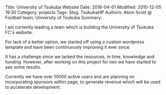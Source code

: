 Title: University of Tsukuba Website
Date: 2018-04-01
Modified: 2010-12-05 19:30
Category: projects
Tags: 
Slug: TsukubaHP
Authors: Atom Scott @ Football team, University of Tsukuba
Summary: 

I am currently leading a team which is building the University of Tsukuba FC's website.

For lack of a better option, we started off using a custom wordpress template and have been continuously improving it ever since.

It has a challenge since we lacked the resources, in time, knowledge and funding. However, after working on this project for two we have started to see some results.

Currently we have over 10000 active users and are planning on incorporating sponsors within page, to generate revenue which will be used to accelerate development.
